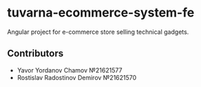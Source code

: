 # tuvarna-ecommerce-system-fe
Angular project for e-commerce store selling technical gadgets. 
## Contributors
* Yavor Yordanov Chamov №21621577
* Rostislav Radostinov Demirov №21621570
